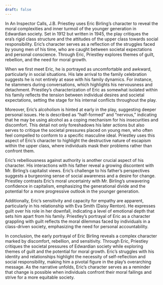```yaml
---
draft: false
---
```

In An Inspector Calls, J.B. Priestley uses Eric Birling’s character to reveal the moral complexities and inner turmoil of the younger generation in Edwardian society. Set in 1912 but written in 1945, the play critiques the era’s rigid class structure and the attitudes of the upper class towards social responsibility. Eric’s character serves as a reflection of the struggles faced by young men of his time, who are caught between societal expectations and personal conscience. Through Eric, Priestley explores themes of guilt, rebellion, and the need for moral growth.

When we first meet Eric, he is portrayed as uncomfortable and awkward, particularly in social situations. His late arrival to the family celebration suggests he is not entirely at ease with his family dynamics. For instance, he stammers during conversations, which highlights his nervousness and detachment. Priestley’s characterization of Eric as somewhat isolated within his family reflects the tension between individual desires and societal expectations, setting the stage for his internal conflicts throughout the play.

Moreover, Eric’s alcoholism is hinted at early in the play, suggesting deeper personal issues. He is described as “half-formed” and “nervous,” indicating that he may be using alcohol as a coping mechanism for his insecurities and discomfort. This detail not only foreshadows his later actions but also serves to critique the societal pressures placed on young men, who often feel compelled to conform to a specific masculine ideal. Priestley uses this aspect of Eric’s character to highlight the destructive nature of escapism within the upper class, where individuals mask their problems rather than confront them.

Eric’s rebelliousness against authority is another crucial aspect of his character. His interactions with his father reveal a growing discontent with Mr. Birling’s capitalist views. Eric’s challenge to his father’s perspectives suggests a burgeoning sense of social awareness and a desire for change. Priestley contrasts Eric’s moral uncertainty with Mr. Birling’s unwavering confidence in capitalism, emphasizing the generational divide and the potential for a more progressive outlook in the younger generation.

Additionally, Eric’s sensitivity and capacity for empathy are apparent, particularly in his relationship with Eva Smith (Daisy Renton). He expresses guilt over his role in her downfall, indicating a level of emotional depth that sets him apart from his family. Priestley’s portrayal of Eric as a character grappling with guilt reflects the moral dilemmas faced by individuals in a class-driven society, emphasizing the need for personal accountability.

In conclusion, the early portrayal of Eric Birling reveals a complex character marked by discomfort, rebellion, and sensitivity. Through Eric, Priestley critiques the societal pressures of Edwardian society while exploring themes of guilt and the potential for moral growth. Eric’s struggles with his identity and relationships highlight the necessity of self-reflection and social responsibility, making him a pivotal figure in the play’s overarching message. As the narrative unfolds, Eric’s character serves as a reminder that change is possible when individuals confront their moral failings and strive for a more equitable society.